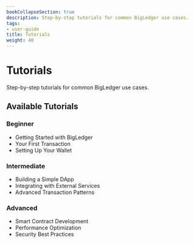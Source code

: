```yaml
---
bookCollapseSection: true
description: Step-by-step tutorials for common BigLedger use cases.
tags:
- user-guide
title: Tutorials
weight: 40
---
```


# Tutorials

Step-by-step tutorials for common BigLedger use cases.

## Available Tutorials

### Beginner
- Getting Started with BigLedger
- Your First Transaction
- Setting Up Your Wallet

### Intermediate
- Building a Simple DApp
- Integrating with External Services
- Advanced Transaction Patterns

### Advanced
- Smart Contract Development
- Performance Optimization
- Security Best Practices